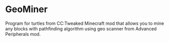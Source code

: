 # GeoMiner
Program for turtles from CC:Tweaked Minecraft mod that allows you to mine any blocks with pathfinding algorithm using geo scanner from Advanced Peripherals mod.
